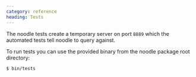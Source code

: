 ```yaml
--- 
category: reference
heading: Tests
---
```


The noodle tests create a temporary server on port `8889` which the automated 
tests tell noodle to query against.

To run tests you can use the provided binary from the noodle package root 
directory:

    $ bin/tests
